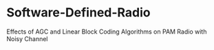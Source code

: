 # Software-Defined-Radio
Effects of AGC and Linear Block Coding Algorithms on PAM Radio with Noisy Channel
